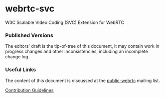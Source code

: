 # webrtc-svc
W3C Scalable Video Coding (SVC) Extension for WebRTC

### Published Versions

The editors' draft is the tip-of-tree of this document, it may contain work in
progress changes and other inconsistencies, including an incomplete change log.

### Useful Links

The content of this document is discussed at the
[public-webrtc](https://lists.w3.org/Archives/Public/public-webrtc/)
mailing list.

[Contribution Guidelines](CONTRIBUTING.md)
